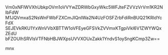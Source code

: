 Vm0xNFlWVXhUbkpOVm1oVVYwZDRWbGxyWkc5WFJteFZVVzVrVm1KR2NIbFdW
M1JQVmxaS2NsWnFWbFZXCmJIQnlWa2N4UzFOSFZrbFdiRnBUQ21KRldYcFdX
SEJEVkRKU1YxWnVVbXBTTW1oVFEyeGFSVkZVVmxKTgpiVkl6V1ZWYWQxZEdU
bFZOUlhSRVlsVTFNbHBJWXpsUVVXOUxZakk1YndvS1oySngKCmp3Zw==

mnx